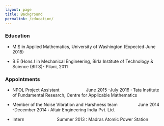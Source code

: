 ```yaml
---
layout: page
title: Background
permalink: /education/
---
```


### Education


* M.S in Applied Mathematics, University of Washington (Expected June 2018)

* B.E (Hons.) in Mechanical Engineering, Birla Institute of Technology & Science (BITS)- Pilani, 2011

### Appointments


*   NPOL Project Assistant &nbsp;&nbsp;&nbsp;&nbsp;&nbsp;&nbsp;&nbsp;&nbsp;&nbsp;&nbsp;&nbsp;&nbsp;&nbsp;&nbsp;&nbsp;&nbsp;&nbsp;&nbsp;&nbsp;&nbsp;  June 2015 -July 2016
: Tata Institute of Fundamental Research, Centre for Applicable Mathematics

  *   Member of the Noise Vibration and Harshness team &nbsp;&nbsp;&nbsp;&nbsp;&nbsp;&nbsp;&nbsp;&nbsp;&nbsp;&nbsp;&nbsp;&nbsp;&nbsp;&nbsp;&nbsp; June 2014 -December 2014
  : Altair Engineering India Pvt. Ltd.

*   Intern  &nbsp;&nbsp;&nbsp;&nbsp;&nbsp;&nbsp;&nbsp; &nbsp;&nbsp;&nbsp;&nbsp;&nbsp;&nbsp;&nbsp;&nbsp;&nbsp;&nbsp;&nbsp;&nbsp;&nbsp;&nbsp;&nbsp;&nbsp;&nbsp; Summer 2013
: Madras Atomic Power Station
